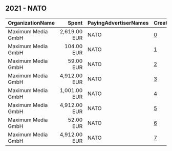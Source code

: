 ## 2021 - NATO 
|OrganizationName|Spent|PayingAdvertiserNames|CreativeUrls|Impressions|Genders|AgeBrackets|CountryCodes|BillingAddresses|CandidateBallotInformation|
|:---|---:|:---|:---|---:|:---|:---|:---|:---|:---|
|Maximum Media GmbH|2,619.00 EUR|NATO|[0](https://www.snap.com/political-ads/asset/3ea52d88047d5e852a3c73813f9453929e27ac47660e105d5c6861f1229590db?mediaType=mp4)|2,947,872||18-24|france|"Runestraße 2,Berlin,10179,DE"||
|Maximum Media GmbH|104.00 EUR|NATO|[1](https://www.snap.com/political-ads/asset/d3d50d6245d81576921f5013b4dfd87626b2200a50472ca5fc3208787e061758?mediaType=mp4)|41,706||18-24|spain|"Runestraße 2,Berlin,10179,DE"||
|Maximum Media GmbH|59.00 EUR|NATO|[2](https://www.snap.com/political-ads/asset/c0b15721cd5e457f027f1acb9867296c16715dcedac9ed48041a111a8a02946e?mediaType=mp4)|25,167||16-24|spain|"Runestraße 2,Berlin,10179,DE"||
|Maximum Media GmbH|4,912.00 EUR|NATO|[3](https://www.snap.com/political-ads/asset/16a2afd172e009e0d45f28060a974a08c01e9e6663de21cc934e0d1b6a61ad41?mediaType=mp4)|2,817,185||18-24|united states|"Runestraße 2,Berlin,10179,DE"||
|Maximum Media GmbH|1,001.00 EUR|NATO|[4](https://www.snap.com/political-ads/asset/6e6484267a1ba96bee23d4c294abc75b2249bbed9939621fc8a104d561de60f9?mediaType=mp4)|687,329||16-24|united kingdom|"Runestraße 2,Berlin,10179,DE"||
|Maximum Media GmbH|4,912.00 EUR|NATO|[5](https://www.snap.com/political-ads/asset/c4a78dde746045b73d5c9eb03adb8ba1f1017e9e26eb59a0a7fe4b7f935aee45?mediaType=mp4)|3,808,718||16-24|united states|"Runestraße 2,Berlin,10179,DE"||
|Maximum Media GmbH|52.00 EUR|NATO|[6](https://www.snap.com/political-ads/asset/a169a47f896f8417d67c563e523e703cc99ec9f4f44abb06805acce33f48ac1d?mediaType=mp4)|22,230||16-24|spain|"Runestraße 2,Berlin,10179,DE"||
|Maximum Media GmbH|4,912.00 EUR|NATO|[7](https://www.snap.com/political-ads/asset/75a354b1aa99b45b4670a3cbe455fe9c53a139f7e4b416311cde0feae09079cf?mediaType=mp4)|3,564,119||18-24|united states|"Runestraße 2,Berlin,10179,DE"||
